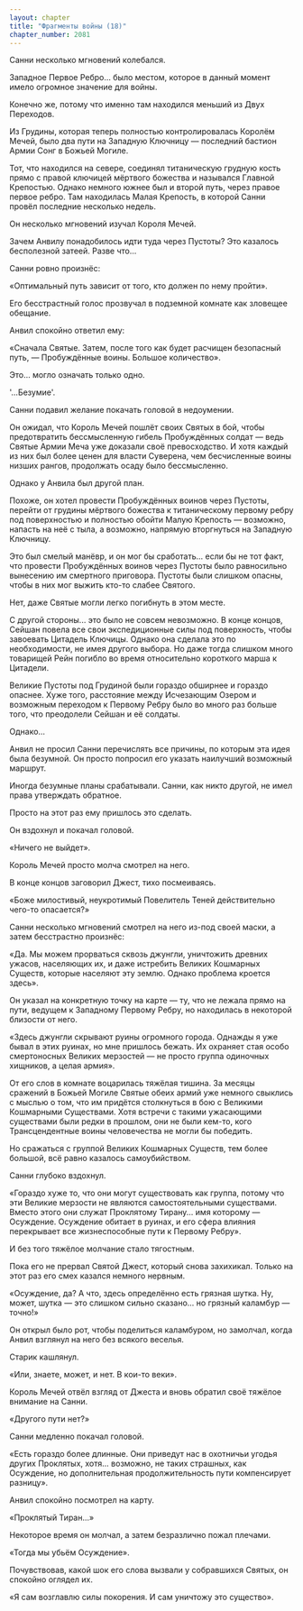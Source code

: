 ```yaml
---
layout: chapter
title: "Фрагменты войны (18)"
chapter_number: 2081
---
```




Санни несколько мгновений колебался.

Западное Первое Ребро... было местом, которое в данный момент имело огромное значение для войны.

Конечно же, потому что именно там находился меньший из Двух Переходов.

Из Грудины, которая теперь полностью контролировалась Королём Мечей, было два пути на Западную Ключницу — последний бастион Армии Сонг в Божьей Могиле.

Тот, что находился на севере, соединял титаническую грудную кость прямо с правой ключицей мёртвого божества и назывался Главной Крепостью. Однако немного южнее был и второй путь, через правое первое ребро. Там находилась Малая Крепость, в которой Санни провёл последние несколько недель.

Он несколько мгновений изучал Короля Мечей.

Зачем Анвилу понадобилось идти туда через Пустоты? Это казалось бесполезной затеей. Разве что...

Санни ровно произнёс:

«Оптимальный путь зависит от того, кто должен по нему пройти».

Его бесстрастный голос прозвучал в подземной комнате как зловещее обещание.

Анвил спокойно ответил ему:

«Сначала Святые. Затем, после того как будет расчищен безопасный путь, — Пробуждённые воины. Большое количество».

Это... могло означать только одно.

'...Безумие'.

Санни подавил желание покачать головой в недоумении.

Он ожидал, что Король Мечей пошлёт своих Святых в бой, чтобы предотвратить бессмысленную гибель Пробуждённых солдат — ведь Святые Армии Меча уже доказали своё превосходство. И хотя каждый из них был более ценен для власти Суверена, чем бесчисленные воины низших рангов, продолжать осаду было бессмысленно.

Однако у Анвила был другой план.

Похоже, он хотел провести Пробуждённых воинов через Пустоты, перейти от грудины мёртвого божества к титаническому первому ребру под поверхностью и полностью обойти Малую Крепость — возможно, напасть на неё с тыла, а возможно, напрямую вторгнуться на Западную Ключницу.

Это был смелый манёвр, и он мог бы сработать... если бы не тот факт, что провести Пробуждённых воинов через Пустоты было равносильно вынесению им смертного приговора. Пустоты были слишком опасны, чтобы в них мог выжить кто-то слабее Святого.

Нет, даже Святые могли легко погибнуть в этом месте.

С другой стороны... это было не совсем невозможно. В конце концов, Сейшан повела все свои экспедиционные силы под поверхность, чтобы завоевать Цитадель Ключицы. Однако она сделала это по необходимости, не имея другого выбора. Но даже тогда слишком много товарищей Рейн погибло во время относительно короткого марша к Цитадели.

Великие Пустоты под Грудиной были гораздо обширнее и гораздо опаснее. Хуже того, расстояние между Исчезающим Озером и возможным переходом к Первому Ребру было во много раз больше того, что преодолели Сейшан и её солдаты.

Однако...

Анвил не просил Санни перечислять все причины, по которым эта идея была безумной. Он просто попросил его указать наилучший возможный маршрут.

Иногда безумные планы срабатывали. Санни, как никто другой, не имел права утверждать обратное.

Просто на этот раз ему пришлось это сделать.

Он вздохнул и покачал головой.

«Ничего не выйдет».

Король Мечей просто молча смотрел на него.

В конце концов заговорил Джест, тихо посмеиваясь.

«Боже милостивый, неукротимый Повелитель Теней действительно чего-то опасается?»

Санни несколько мгновений смотрел на него из-под своей маски, а затем бесстрастно произнёс:

«Да. Мы можем прорваться сквозь джунгли, уничтожить древних ужасов, населяющих их, и даже истребить Великих Кошмарных Существ, которые населяют эту землю. Однако проблема кроется здесь».

Он указал на конкретную точку на карте — ту, что не лежала прямо на пути, ведущем к Западному Первому Ребру, но находилась в некоторой близости от него.

«Здесь джунгли скрывают руины огромного города. Однажды я уже бывал в этих руинах, но мне пришлось бежать. Их охраняет стая особо смертоносных Великих мерзостей — не просто группа одиночных хищников, а целая армия».

От его слов в комнате воцарилась тяжёлая тишина. За месяцы сражений в Божьей Могиле Святые обеих армий уже немного свыклись с мыслью о том, что им придётся столкнуться в бою с Великими Кошмарными Существами. Хотя встречи с такими ужасающими существами были редки в прошлом, они не были кем-то, кого Трансцендентные воины человечества не могли бы победить.

Но сражаться с группой Великих Кошмарных Существ, тем более большой, всё равно казалось самоубийством.

Санни глубоко вздохнул.

«Гораздо хуже то, что они могут существовать как группа, потому что эти Великие мерзости не являются самостоятельными существами. Вместо этого они служат Проклятому Тирану... имя которому — Осуждение. Осуждение обитает в руинах, и его сфера влияния перекрывает все жизнеспособные пути к Первому Ребру».

И без того тяжёлое молчание стало тягостным.

Пока его не прервал Святой Джест, который снова захихикал. Только на этот раз его смех казался немного нервным.

«Осуждение, да? А что, здесь определённо есть грязная шутка. Ну, может, шутка — это слишком сильно сказано... но грязный каламбур — точно!»

Он открыл было рот, чтобы поделиться каламбуром, но замолчал, когда Анвил взглянул на него без всякого веселья.

Старик кашлянул.

«Или, знаете, может, и нет. В кои-то веки».

Король Мечей отвёл взгляд от Джеста и вновь обратил своё тяжёлое внимание на Санни.

«Другого пути нет?»

Санни медленно покачал головой.

«Есть гораздо более длинные. Они приведут нас в охотничьи угодья других Проклятых, хотя... возможно, не таких страшных, как Осуждение, но дополнительная продолжительность пути компенсирует разницу».

Анвил спокойно посмотрел на карту.

«Проклятый Тиран...»

Некоторое время он молчал, а затем безразлично пожал плечами.

«Тогда мы убьём Осуждение».

Почувствовав, какой шок его слова вызвали у собравшихся Святых, он спокойно оглядел их.

«Я сам возглавлю силы покорения. И сам уничтожу это существо».

